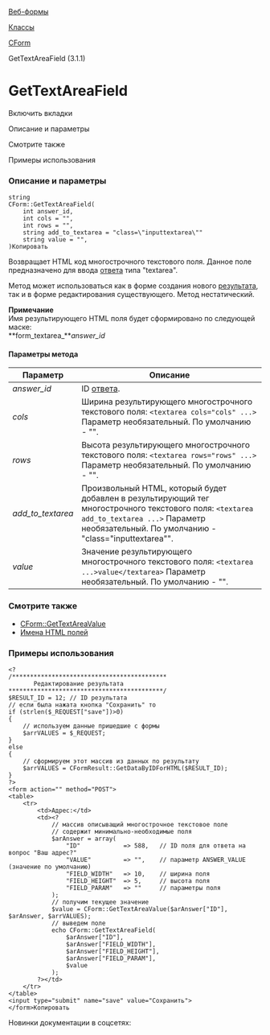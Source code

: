 [Веб-формы](/api_help/form/index.php)

[Классы](/api_help/form/classes/index.php)

[CForm](/api_help/form/classes/cform/index.php)

GetTextAreaField (3.1.1)

GetTextAreaField
================

Включить вкладки

Описание и параметры

Смотрите также

Примеры использования

### Описание и параметры

```
string
CForm::GetTextAreaField(
	int answer_id,
	int cols = "",
	int rows = "",
	string add_to_textarea = "class=\"inputtextarea\""
	string value = "",
)Копировать
```

Возвращает HTML код многострочного текстового поля. Данное поле предназначено для ввода [ответа](/api_help/form/terms.php#answer) типа "textarea".

Метод может использоваться как в форме
создания нового [результата](/api_help/form/terms.php#result), так и в форме редактирования существующего. Метод нестатический.

**Примечание**  
Имя результирующего HTML поля будет сформировано по следующей маске:  
 **form\_textarea\_***answer\_id*

#### Параметры метода

| Параметр | Описание |
| --- | --- |
| *answer\_id* | ID [ответа](/api_help/form/terms.php#answer). |
| *cols* | Ширина результирующего многострочного текстового поля:  `<textarea cols="cols" ...>`   Параметр необязательный. По умолчанию - "". |
| *rows* | Высота результирующего многострочного текстового поля:  `<textarea rows="rows" ...>`   Параметр необязательный. По умолчанию - "". |
| *add\_to\_textarea* | Произвольный HTML, который будет добавлен в результирующий тег многострочного текстового поля:  `<textarea add_to_textarea ...>`   Параметр необязательный. По умолчанию - "class=\"inputtextarea\"". |
| *value* | Значение результирующего многострочного текстового поля:  `<textarea ...>value</textarea>`   Параметр необязательный. По умолчанию - "". |

### Смотрите также

* [CForm::GetTextAreaValue](/api_help/form/classes/cform/gettextareavalue.php)
* [Имена HTML полей](/api_help/form/htmlnames.php)

### Примеры использования

```
<?
/*******************************************
       Редактирование результата
*******************************************/
$RESULT_ID = 12; // ID результата
// если была нажата кнопка "Сохранить" то
if (strlen($_REQUEST["save"])>0)
{
	// используем данные пришедшие с формы
	$arrVALUES = $_REQUEST; 
}
else
{
	// сформируем этот массив из данных по результату
	$arrVALUES = CFormResult::GetDataByIDForHTML($RESULT_ID); 
}
?>
<form action="" method="POST">
<table>
	<tr>
		<td>Адрес:</td>
		<td><?
			// массив описыващий многострочное текстовое поле
			// содержит минимально-необходимые поля
			$arAnswer = array(
				"ID"            => 588,   // ID поля для ответа на вопрос "Ваш адрес?"
				"VALUE"         => "",    // параметр ANSWER_VALUE (значение по умолчанию)
				"FIELD_WIDTH"   => 10,    // ширина поля
				"FIELD_HEIGHT"  => 5,     // высота поля
				"FIELD_PARAM"   => ""     // параметры поля
			);
			// получим текущее значение
			$value = CForm::GetTextAreaValue($arAnswer["ID"], $arAnswer, $arrVALUES);
			// выведем поле
			echo CForm::GetTextAreaField(
				$arAnswer["ID"], 
				$arAnswer["FIELD_WIDTH"], 
				$arAnswer["FIELD_HEIGHT"], 
				$arAnswer["FIELD_PARAM"],
				$value
			);
		?></td>
	</tr>
</table>
<input type="submit" name="save" value="Сохранить">
</form>Копировать
```

Новинки документации в соцсетях: